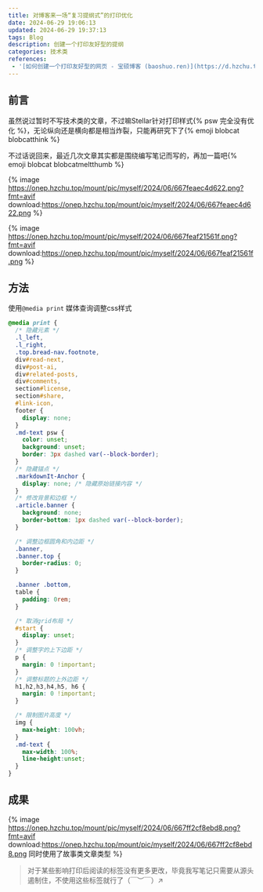 ```yaml
---
title: 对博客来一场“复习提纲式”的打印优化
date: 2024-06-29 19:06:13
updated: 2024-06-29 19:37:13
tags: Blog
description: 创建一个打印友好型的提纲
categories: 技术类
references:
 - '[如何创建一个打印友好型的网页 - 宝硕博客 (baoshuo.ren)](https://d.hzchu.top/dpr2t)'
---
```


## 前言

虽然说过暂时不写技术类的文章，不过嘛Stellar针对打印样式{% psw 完全没有优化 %}，无论纵向还是横向都是相当炸裂，只能再研究下了{% emoji blobcat blobcatthink %}

不过话说回来，最近几次文章其实都是围绕编写笔记而写的，再加一篇吧{% emoji blobcat blobcatmeltthumb %}

{% image https://onep.hzchu.top/mount/pic/myself/2024/06/667feaec4d622.png?fmt=avif download:https://onep.hzchu.top/mount/pic/myself/2024/06/667feaec4d622.png %}

{% image https://onep.hzchu.top/mount/pic/myself/2024/06/667feaf21561f.png?fmt=avif download:https://onep.hzchu.top/mount/pic/myself/2024/06/667feaf21561f.png %}

## 方法

使用`@media print` 媒体查询调整css样式

```css
@media print {
  /* 隐藏元素 */
  .l_left,
  .l_right,
  .top.bread-nav.footnote,
  div#read-next,
  div#post-ai,
  div#related-posts,
  div#comments,
  section#license,
  section#share,
  #link-icon,
  footer {
    display: none;
  }
  .md-text psw {
    color: unset;
    background: unset;
    border: 3px dashed var(--block-border);
  }
  /* 隐藏锚点 */
  .markdownIt-Anchor {
    display: none; /* 隐藏原始链接内容 */
  }
  /* 修改背景和边框 */
  .article.banner {
    background: none;
    border-bottom: 1px dashed var(--block-border);
  }

  /* 调整边框圆角和内边距 */
  .banner,
  .banner.top {
    border-radius: 0;
  }

  .banner .bottom,
  table {
    padding: 0rem;
  }

  /* 取消grid布局 */
  #start {
    display: unset;
  }
  /* 调整字的上下边距 */
  p {
    margin: 0 !important;
  }
  /* 调整标题的上外边距 */
  h1,h2,h3,h4,h5, h6 {
    margin: 0 !important;
  }

  /* 限制图片高度 */
  img {
    max-height: 100vh;
  }
  .md-text {
    max-width: 100%;
    line-height:unset;
  }
}
```



## 成果

{% image https://onep.hzchu.top/mount/pic/myself/2024/06/667ff2cf8ebd8.png?fmt=avif download:https://onep.hzchu.top/mount/pic/myself/2024/06/667ff2cf8ebd8.png 同时使用了故事类文章类型 %}

> 对于某些影响打印后阅读的标签没有更多更改，毕竟我写笔记只需要从源头遏制住，不使用这些标签就行了（￣︶￣）↗　
